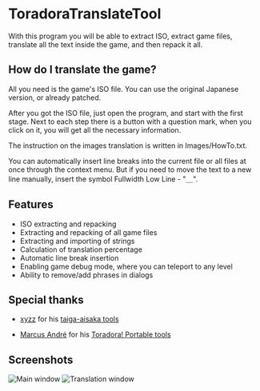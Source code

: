 # ToradoraTranslateTool

With this program you will be able to extract ISO, extract game files, translate all the text inside the game, and then repack it all.

## How do I translate the game?

All you need is the game's ISO file. You can use the original Japanese version, or already patched.

After you got the ISO file, just open the program, and start with the first stage. Next to each step there is a button with a question mark, when you click on it, you will get all the necessary information.

The instruction on the images translation is written in Images/HowTo.txt.

You can automatically insert line breaks into the current file or all files at once through the context menu. But if you need to move the text to a new line manually, insert the symbol Fullwidth Low Line - "＿".

## Features

- ISO extracting and repacking
- Extracting and repacking of all game files
- Extracting and importing of strings
- Calculation of translation percentage
- Automatic line break insertion
- Enabling game debug mode, where you can teleport to any level
- Ability to remove/add phrases in dialogs

## Special thanks

- [xyzz](https://github.com/xyzz) for his [taiga-aisaka tools](https://github.com/xyzz/taiga-aisaka)

- [Marcus André](https://github.com/marcussacana) for his [Toradora! Portable tools](https://github.com/marcussacana/Specific-Games)

## Screenshots
![Main window](https://i.imgur.com/hcxCaKL.png)
![Translation window](https://i.imgur.com/ZOm8WEy.png)